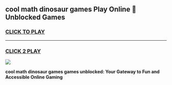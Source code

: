 
## cool math dinosaur games Play Online 👋 Unblocked Games
<h3>
<a href="https://news.freeplayer.one?title=cool_math_dinosaur_games&ref=17CMG">CLICK TO PLAY</a></h3>
<hr>

<h3>
<a href="https://news.freeplayer.one?title=cool_math_dinosaur_games&ref=17CMG">CLICK 2 PLAY</a>
  
</h3>

<a href="https://news.freeplayer.one?title=cool_math_dinosaur_games&ref=17CMG/"><img src="https://clearcache.store/games.png"></a>


**cool math dinosaur games games unblocked: Your Gateway to Fun and Accessible Online Gaming**

